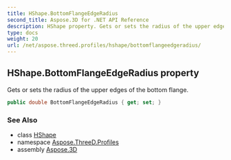 ```yaml
---
title: HShape.BottomFlangeEdgeRadius
second_title: Aspose.3D for .NET API Reference
description: HShape property. Gets or sets the radius of the upper edges of the bottom flange
type: docs
weight: 20
url: /net/aspose.threed.profiles/hshape/bottomflangeedgeradius/
---
```

## HShape.BottomFlangeEdgeRadius property

Gets or sets the radius of the upper edges of the bottom flange.

```csharp
public double BottomFlangeEdgeRadius { get; set; }
```

### See Also

* class [HShape](../)
* namespace [Aspose.ThreeD.Profiles](../../hshape/)
* assembly [Aspose.3D](../../../)



